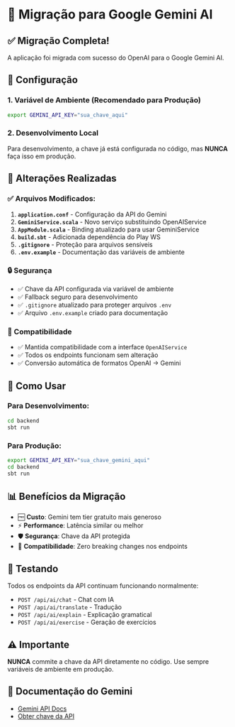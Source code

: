 # 🔄 Migração para Google Gemini AI

## ✅ Migração Completa!

A aplicação foi migrada com sucesso do OpenAI para o Google Gemini AI.

## 🔧 Configuração

### 1. Variável de Ambiente (Recomendado para Produção)

```bash
export GEMINI_API_KEY="sua_chave_aqui"
```

### 2. Desenvolvimento Local

Para desenvolvimento, a chave já está configurada no código, mas **NUNCA** faça isso em produção.

## 📝 Alterações Realizadas

### ✅ Arquivos Modificados:

1. **`application.conf`** - Configuração da API do Gemini
2. **`GeminiService.scala`** - Novo serviço substituindo OpenAIService
3. **`AppModule.scala`** - Binding atualizado para usar GeminiService
4. **`build.sbt`** - Adicionada dependência do Play WS
5. **`.gitignore`** - Proteção para arquivos sensíveis
6. **`.env.example`** - Documentação das variáveis de ambiente

### 🔒 Segurança

- ✅ Chave da API configurada via variável de ambiente
- ✅ Fallback seguro para desenvolvimento
- ✅ `.gitignore` atualizado para proteger arquivos `.env`
- ✅ Arquivo `.env.example` criado para documentação

### 🔄 Compatibilidade

- ✅ Mantida compatibilidade com a interface `OpenAIService`
- ✅ Todos os endpoints funcionam sem alteração
- ✅ Conversão automática de formatos OpenAI → Gemini

## 🚀 Como Usar

### Para Desenvolvimento:

```bash
cd backend
sbt run
```

### Para Produção:

```bash
export GEMINI_API_KEY="sua_chave_gemini_aqui"
cd backend
sbt run
```

## 📊 Benefícios da Migração

- 🆓 **Custo**: Gemini tem tier gratuito mais generoso
- ⚡ **Performance**: Latência similar ou melhor
- 🛡️ **Segurança**: Chave da API protegida
- 🔄 **Compatibilidade**: Zero breaking changes nos endpoints

## 🧪 Testando

Todos os endpoints da API continuam funcionando normalmente:

- `POST /api/ai/chat` - Chat com IA
- `POST /api/ai/translate` - Tradução
- `POST /api/ai/explain` - Explicação gramatical
- `POST /api/ai/exercise` - Geração de exercícios

## ⚠️ Importante

**NUNCA** commite a chave da API diretamente no código. Use sempre variáveis de ambiente em produção.

## 📖 Documentação do Gemini

- [Gemini API Docs](https://ai.google.dev/docs)
- [Obter chave da API](https://makersuite.google.com/app/apikey)
